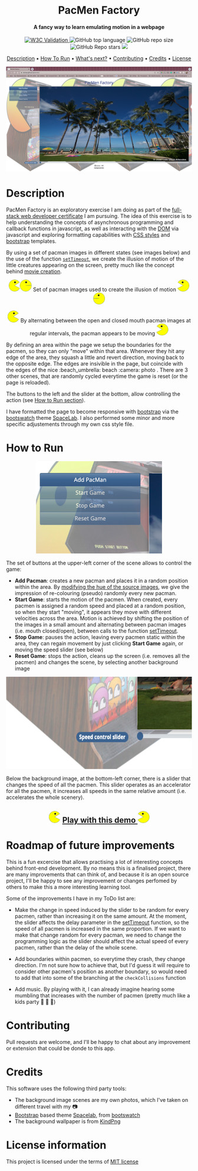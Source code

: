 
<h1 align="center">
  PacMen Factory
  <br>
</h1>
<h4 align="center">A fancy way to learn emulating motion in a webpage</h4>

<p align="center">
<a href="https://validator.nu/?doc=https://jlulloaa.github.io/pacmen">
<img alt="W3C Validation" src="https://img.shields.io/w3c-validation/html?logo=w3c&style=plastic&targetUrl=https%3A%2F%2Fjlulloaa.github.io%2Fpacmen">
</a>
  <img alt="GitHub top language" src="https://img.shields.io/github/languages/top/jlulloaa/pacmen?style=plastic">
  <img alt="GitHub repo size" src="https://img.shields.io/github/repo-size/jlulloaa/pacmen?color=yellow&style=plastic">
  <img alt="GitHub Repo stars" src="https://img.shields.io/github/stars/jlulloaa/pacmen?style=plastic">
  <a href="https://github.com/jlulloaa/pacmen/blob/main/LICENSE" target="_blank"> <img src="https://img.shields.io/github/license/jlulloaa/pacmen?style=plastic"></a>

</p>

<p align="center">
  <a href="#description">Description</a> •
  <!-- <a href="#file-manifest">Files</a> • -->
  <a href="#how-to-run">How To Run</a> •
  <a href="#roadmap-of-future-improvements">What's next?</a> •
  <a href="#contributing">Contributing</a> •
  <a href="#credits">Credits</a> •
  <a href="#license-information">License</a>
</p>

<img alt="Pacmen Screenshot" src="howto/screenshot.png">

# Description
PacMen Factory is an exploratory exercise I am doing as part of the [full-stack web developer certificate](https://executive-ed.xpro.mit.edu/professional-certificate-coding) I am pursuing. The idea of this exercise is to help understanding the concepts of asynchronous programming and callback functions in javascript, as well as interacting with the [DOM](https://developer.mozilla.org/en-US/docs/Web/API/Document_Object_Model) via javascript and exploring formatting capabilities with [CSS styles](https://www.w3schools.com/html/html_css.asp) and [bootstrap](https://getbootstrap.com/) templates.

By using a set of pacman images in different states (see images below) and the use of the function [`setTimeout`](https://developer.mozilla.org/en-US/docs/Web/API/setTimeout), we create the illusion of motion of the little creatures appearing on the screen, pretty much like the concept behind [movie creation](https://en.wikipedia.org/wiki/Film).

<p align=center>
<img alt="Pacmen 001" src="assets/img/PacMan1.png" height=32px><img alt="Pacmen 002" src="assets/img/PacMan2.png" height=32px> Set of pacman images used to create the illusion of motion <img alt="Pacmen 003" src="assets/img/PacMan3.png" height=32px><img alt="Pacmen 004" src="assets/img/PacMan4.png" height=32px>
</p>

<p align=center>
<img alt="Pacmen Right" src="howto/Pacman01.gif" height=32px> By alternating between the open and closed mouth pacman images at regular intervals, the pacman appears to be moving <img alt="Pacmen Left" src="howto/Pacman02.gif" height=32px>
</p>
By defining an area within the page we setup the boundaries for the pacmen, so they can only "move" within that area. Whenever they hit any edge of the area, they squash a little and revert direction, moving back to the opposite edge. The edges are insivible in the page, but coincide with the edges of the nice :beach_umbrella: beach :camera: photo . There are 3 other scenes, that are randomly cycled everytime the game is reset (or the page is reloaded).

The buttons to the left and the slider at the bottom, allow controlling the action (see [How to Run section](#how-to-run)).

I have formatted the page to become responsive with [bootstrap](https://getbootstrap.com/) via the [bootswatch](https://bootswatch.com) theme [SpaceLab](https://bootswatch.com/spacelab/). I also performed some minor and more specific adjustements through my own css style file. 

# How to Run
<p align=center> <img alt="Button Screenshot" src="howto/buttons.png" height=250px> </p>

The set of buttons at the upper-left corner of the scene allows to control the game:

* **Add Pacman**: creates a new pacman and places it in a random position within the area. By [modifying the hue of the source images](https://developer.mozilla.org/en-US/docs/Web/CSS/filter), we give the impression of re-colouring (pseudo) randomly every new pacman.
* **Start Game**: starts the motion of the pacmen. When created, every pacmen is assigned a random speed and placed at a random position, so when they start "moving", it appears they move with different velocities across the area. Motion is achieved by shifting the position of the images in a small amount and alternating between pacman images (i.e. mouth closed/open), between calls to the function [setTimeout](https://developer.mozilla.org/en-US/docs/Web/API/setTimeout). 
* **Stop Game**: pauses the action, leaving every pacmen static within the area, they can regain movement by just clicking **Start Game** again, or moving the speed slider (see below)
* **Reset Game**: stops the action, cleans up the screen (i.e. removes all the pacmen) and changes the scene, by selecting another background image

<p align=center> <img alt="Slider Screenshot" src="howto/slider.png" height=250px> </p>

Below the background image, at the bottom-left corner, there is a slider that changes the speed of all the pacmen. This slider operates as an accelerator for all the pacmen, it increases all speeds in the same relative amount (i.e. accelerates the whole scenery).

<h2 align=center><img alt="Pacmen Right" src="howto/Pacman01.gif" height=32px> <a href="https://jlulloaa.github.io/pacmen"> Play with this demo </a> <img alt="Pacmen Right" src="howto/Pacman02.gif" height=32px></h2>

# Roadmap of future improvements
This is a fun excercise that allows practising a lot of interesting concepts behind front-end development.  By no means this is a finalised project, there are many improvements that can think of, and because it is an open source project, I'll be happy to see any improvement or changes perfomed by others to make this a more interesting learning tool.

Some of the improvements I have in my ToDo list are:
* Make the change in speed induced by the slider to be random for every pacmen, rather than increasing it on the same amount. At the moment, the slider affects the delay parameter in the [setTimeout](https://developer.mozilla.org/en-US/docs/Web/API/setTimeout) function, so the speed of all pacmen is increased in the same proportion. If we want to make that change random for every pacman, we need to change the programming logic as the slider should affect the actual speed of every pacmen, rather than the delay of the whole scene.

* Add boundaries within pacmen, so everytime they crash, they change direction. I'm not sure how to achieve that, but I'd guess it will require to consider other pacmen's position as another boundary, so would need to add that into some of the branching at the `checkCollisions` function

* Add music. By playing with it, I can already imagine hearing some mumbling that increases with the number of pacmen (pretty much like a kids party :rofl: :rofl: :rofl:)
# Contributing
Pull requests are welcome, and I'll be happy to chat about any improvement or extension that could be donde to this app.

# Credits
This software uses the following third party tools:
* The background image scenes are my own photos, which I've taken on different travel with my :camera: 
* [Bootstrap](https://getbootstrap.com/) based theme [Spacelab](https://bootswatch.com/spacelab/), from [bootswatch](https://bootswatch.com)
* The background wallpaper is from [KindPng](https://www.kindpng.com/imgv/ooJoxJ_baby-pacman-arcade-machine-hd-png-download/)

# License information
This project is licensed under the terms of <a href="https://github.com/jlulloaa/pacmen/blob/main/LICENSE" target="_blank"> MIT license </a>

